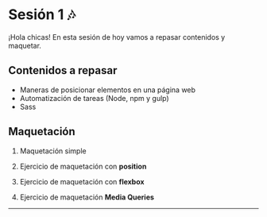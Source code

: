 # Sesión 1 🎶

¡Hola chicas! En esta sesión de hoy vamos a repasar contenidos y maquetar.



## Contenidos a repasar

- Maneras de posicionar elementos en una página web
- Automatización de tareas (Node, npm y gulp)
- Sass



## Maquetación

1. Maquetación simple

1. Ejercicio de maquetación con **position**
2. Ejercicio de maquetación con **flexbox**
3. Ejercicio de maquetación **Media Queries**



---

## 